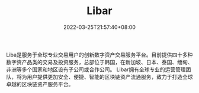﻿---
weight: 
title: "Libar"
description: "Liba是服务于全球专业交易用户的创新数字资产交易服务平台"
date: 2022-03-25T21:57:40+08:00
lastmod: 2022-03-25T16:45:40+08:00
draft: false
authors: ["Metabd"]
featuredImage: "libar.webp"
link: ""
tags: ["交易所","Libar"]
categories: ["navigation"]
navigation: ["交易所"]
lightgallery: true
toc: true
pinned: false
recommend: false
recommend1: false
---
Liba是服务于全球专业交易用户的创新数字资产交易服务平台。目前提供四十多种数字资产品类的交易及投资服务，总部位于韩国，在新加坡、日本、泰国、缅甸、非洲等多个国家和地区设有子公司或合作公司。
Libar拥有全球专业的运营管理团队，将为用户提供更加安全、便捷、智能的区块链资产流通服务，致力于打造全球卓越的区块链资产服务平台。
